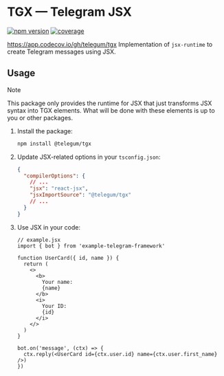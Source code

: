 # TGX — Telegram JSX

[![npm version](https://img.shields.io/npm/v/%40telegum%2Ftgx?style=flat&logo=npm&labelColor=18181b&color=51a2dd)](https://www.npmjs.com/package/@telegum/tgx) [![coverage](https://img.shields.io/codecov/c/github/telegum/tgx?style=flat&logo=codecov&labelColor=18181b&color=51a2dd)](https://app.codecov.io/gh/telegum/tgx)

https://app.codecov.io/gh/telegum/tgx
Implementation of `jsx-runtime` to create Telegram messages using JSX.

## Usage

> [!NOTE]
> This package only provides the runtime for JSX that just transforms JSX syntax into TGX elements.
> What will be done with these elements is up to you or other packages.

1. Install the package:

   ```sh
   npm install @telegum/tgx
   ```

2. Update JSX-related options in your `tsconfig.json`:

   ```json
   {
     "compilerOptions": {
       // ...
       "jsx": "react-jsx",
       "jsxImportSource": "@telegum/tgx"
       // ...
     }
   }
   ```

3. Use JSX in your code:

   ```tsx
   // example.jsx
   import { bot } from 'example-telegram-framework'

   function UserCard({ id, name }) {
     return (
       <>
         <b>
           Your name:
           {name}
         </b>
         <i>
           Your ID:
           {id}
         </i>
       </>
     )
   }

   bot.on('message', (ctx) => {
     ctx.reply(<UserCard id={ctx.user.id} name={ctx.user.first_name} />)
   })
   ```
